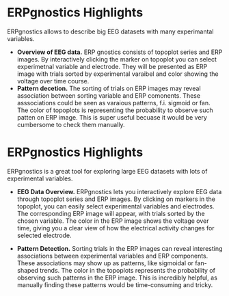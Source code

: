 # ERPgnostics Highlights

ERPgnostics allows to describe big EEG datasets with many experimantal variables. 

- **Overview of EEG data.**  ERP gnostics consists of topoplot series and ERP images. By interactively clicking the marker on topoplot you can select experimetnal variable and electrode. They will be presented as ERP image with trials sorted by experimental varaibel  and color showing the voltage over time course. 
- **Pattern decetion.**  The sorting of trials on ERP images may reveal association between sorting variable and ERP comonents. These asssociations could be seen as varaious patterns, f.i. sigmoid or fan. The color of topoplots is representing the probability to observe such patten on ERP image. This is super useful becuase it would be very cumbersome to check them manually. 



# ERPgnostics Highlights

ERPgnostics is a great tool for exploring large EEG datasets with lots of experimental variables.

- **EEG Data Overview.** ERPgnostics lets you interactively explore EEG data through topoplot series and ERP images. By clicking on markers in the topoplot, you can easily select experimental variables and electrodes. The corresponding ERP image will appear, with trials sorted by the chosen variable. The color in the ERP image shows the voltage over time, giving you a clear view of how the electrical activity changes for selected electrode.

- **Pattern Detection.** Sorting trials in the ERP images can reveal interesting associations between experimental variables and ERP components. These associations may show up as patterns, like sigmoidal or fan-shaped trends. The color in the topoplots represents the probability of observing such patterns in the ERP image. This is incredibly helpful, as manually finding these patterns would be time-consuming and tricky.
